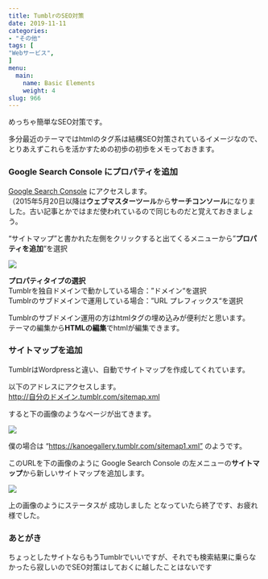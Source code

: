 ```yaml
---
title: TumblrのSEO対策
date: 2019-11-11
categories:
- "その他"
tags: [
"Webサービス",
]
menu:
  main:
    name: Basic Elements
    weight: 4
slug: 966
---
```


めっちゃ簡単なSEO対策です。

多分最近のテーマではhtmlのタグ系は結構SEO対策されているイメージなので、とりあえずこれらを活かすための初歩の初歩をメモっておきます。

### Google Search Console にプロパティを追加

[Google Search Console](https://search.google.com/search-console/about?hl=ja) にアクセスします。  
（2015年5月20日以降は**ウェブマスターツール**から**サーチコンソール**になりました。古い記事とかではまだ使われているので同じものだと覚えておきましょう。

“サイトマップ”と書かれた左側をクリックすると出てくるメニューから”**プロパティを追加**“を選択

![](https://lh3.googleusercontent.com/EfZ3G847yKm_IcllP8F3rYIp0OkFDanJgSNPqsaWnriq7-L0siJqh97mDReCQNIGX0i3urEEXiiNzIe4msIXjGrsuMyN3TautV_Y4bdD2-t8TIz2ncwQrq_PBXgTKWfpfun6OSQ_PQ=w881-h391-no)

**プロパティタイプの選択**  
Tumblrを独自ドメインで動かしている場合：”ドメイン“を選択  
Tumblrのサブドメインで運用している場合：”URL プレフィックス“を選択

Tumblrのサブドメイン運用の方はhtmlタグの埋め込みが便利だと思います。  
テーマの編集から**HTMLの編集**でhtmlが編集できます。

### サイトマップを追加

TumblrはWordpressと違い、自動でサイトマップを作成してくれています。

以下のアドレスにアクセスします。  
http://自分のドメイン.tumblr.com/sitemap.xml

すると下の画像のようなページが出てきます。

![](https://lh3.googleusercontent.com/7REHrg4aY7VdKscHFy8Pm3Btlz1P9dcZJOnt90kfgkL9JNaEwNmMcne0xX7VE2cuKJ4tBvIfHf96oov4g6WP6nkKog3e_jEhVwzdiPAlKpmJD7HF2dN_ixsbTuGCZcpkhC3GazKU_g=w528-h201-no)

僕の場合は “https://kanoegallery.tumblr.com/sitemap1.xml” のようです。

このURLを下の画像のように Google Search Console の左メニューの**サイトマップ**から新しいサイトマップを追加します。

![](https://lh3.googleusercontent.com/sMCIubTXwTEWxSd_N0hsItoafRQPnXA3zFpO4sFUXLQZITg5ZoqNSyNHWOAFg3zzNDXzfZX1Djsh7zZhy0kSAhcSI7__ia_AIebqF91tSwLTRTE7YWD-sXb9qgTs0nD_0klX7jvDvQ=w1257-h462-no)

上の画像のようにステータスが 成功しました となっていたら終了です、お疲れ様でした。  

### あとがき

ちょっとしたサイトならもうTumblrでいいですが、それでも検索結果に乗らなかったら寂しいのでSEO対策はしておくに越したことはないです
